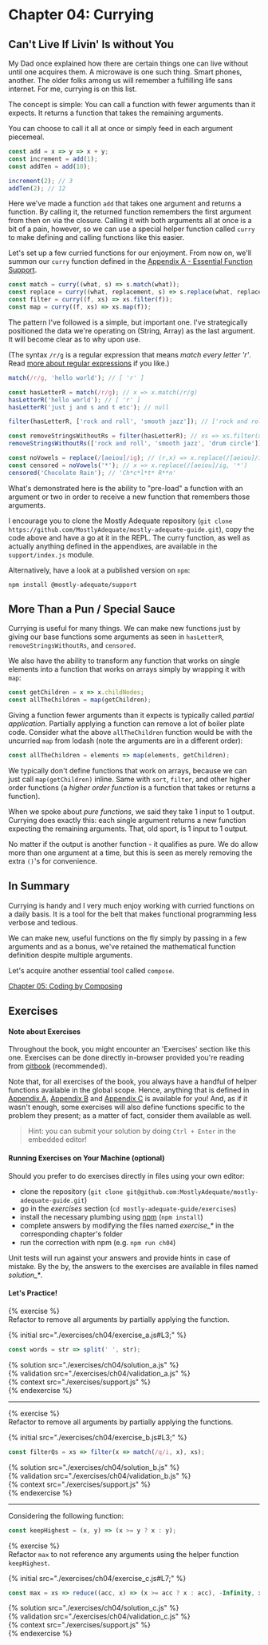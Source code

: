# Chapter 04: Currying

## Can't Live If Livin' Is without You
My Dad once explained how there are certain things one can live without until one acquires them. A microwave is one such thing. Smart phones, another. The older folks among us will remember a fulfilling life sans internet. For me, currying is on this list.

The concept is simple: You can call a function with fewer arguments than it expects. It returns a function that takes the remaining arguments.

You can choose to call it all at once or simply feed in each argument piecemeal.

```js
const add = x => y => x + y;
const increment = add(1);
const addTen = add(10);

increment(2); // 3
addTen(2); // 12
```

Here we've made a function `add` that takes one argument and returns a function. By calling it, the returned function remembers the first argument from then on via the closure. Calling it with both arguments all at once is a bit of a pain, however, so we can use a special helper function called `curry` to make defining and calling functions like this easier.

Let's set up a few curried functions for our enjoyment. From now on, we'll summon our `curry`
function defined in the [Appendix A - Essential Function Support](./appendix_a.md). 

```js
const match = curry((what, s) => s.match(what));
const replace = curry((what, replacement, s) => s.replace(what, replacement));
const filter = curry((f, xs) => xs.filter(f));
const map = curry((f, xs) => xs.map(f));
```

The pattern I've followed is a simple, but important one. I've strategically positioned the data we're operating on (String, Array) as the last argument. It will become clear as to why upon use.

(The syntax `/r/g`  is a regular expression that means _match every letter 'r'_. Read [more about regular expressions](https://developer.mozilla.org/en-US/docs/Web/JavaScript/Guide/Regular_Expressions) if you like.)

```js
match(/r/g, 'hello world'); // [ 'r' ]

const hasLetterR = match(/r/g); // x => x.match(/r/g)
hasLetterR('hello world'); // [ 'r' ]
hasLetterR('just j and s and t etc'); // null

filter(hasLetterR, ['rock and roll', 'smooth jazz']); // ['rock and roll']

const removeStringsWithoutRs = filter(hasLetterR); // xs => xs.filter(x => x.match(/r/g))
removeStringsWithoutRs(['rock and roll', 'smooth jazz', 'drum circle']); // ['rock and roll', 'drum circle']

const noVowels = replace(/[aeiou]/ig); // (r,x) => x.replace(/[aeiou]/ig, r)
const censored = noVowels('*'); // x => x.replace(/[aeiou]/ig, '*')
censored('Chocolate Rain'); // 'Ch*c*l*t* R**n'
```

What's demonstrated here is the ability to "pre-load" a function with an argument or two in order to receive a new function that remembers those arguments.

I encourage you to clone the Mostly Adequate repository (`git clone
https://github.com/MostlyAdequate/mostly-adequate-guide.git`), copy the code above and have a
go at it in the REPL. The curry function, as well as actually anything defined in the appendixes,
are available in the `support/index.js` module.

Alternatively, have a look at a published version on `npm`:

```
npm install @mostly-adequate/support
```

## More Than a Pun / Special Sauce

Currying is useful for many things. We can make new functions just by giving our base functions some arguments as seen in `hasLetterR`, `removeStringsWithoutRs`, and `censored`.

We also have the ability to transform any function that works on single elements into a function that works on arrays simply by wrapping it with `map`:

```js
const getChildren = x => x.childNodes;
const allTheChildren = map(getChildren);
```

Giving a function fewer arguments than it expects is typically called *partial application*. Partially applying a function can remove a lot of boiler plate code. Consider what the above `allTheChildren` function would be with the uncurried `map` from lodash (note the arguments are in a different order):

```js
const allTheChildren = elements => map(elements, getChildren);
```

We typically don't define functions that work on arrays, because we can just call `map(getChildren)` inline. Same with `sort`, `filter`, and other higher order functions (a *higher order function* is a function that takes or returns a function).

When we spoke about *pure functions*, we said they take 1 input to 1 output. Currying does exactly this: each single argument returns a new function expecting the remaining arguments. That, old sport, is 1 input to 1 output.

No matter if the output is another function - it qualifies as pure. We do allow more than one argument at a time, but this is seen as merely removing the extra `()`'s for convenience.


## In Summary

Currying is handy and I very much enjoy working with curried functions on a daily basis. It is a tool for the belt that makes functional programming less verbose and tedious.

We can make new, useful functions on the fly simply by passing in a few arguments and as a bonus, we've retained the mathematical function definition despite multiple arguments.

Let's acquire another essential tool called `compose`.

[Chapter 05: Coding by Composing](ch05.md)

## Exercises

#### Note about Exercises

Throughout the book, you might encounter an 'Exercises' section like this one. Exercises can be
done directly in-browser provided you're reading from [gitbook](https://mostly-adequate.gitbooks.io/mostly-adequate-guide) (recommended).

Note that, for all exercises of the book, you always have a handful of helper functions
available in the global scope. Hence, anything that is defined in [Appendix A](./appendix_a.md),
[Appendix B](./appendix_b.md) and [Appendix C](./appendix_c.md) is available for you! And, as
if it wasn't enough, some exercises will also define functions specific to the problem
they present; as a matter of fact, consider them available as well.

> Hint: you can submit your solution by doing `Ctrl + Enter` in the embedded editor!

#### Running Exercises on Your Machine (optional)

Should you prefer to do exercises directly in files using your own editor:

- clone the repository (`git clone git@github.com:MostlyAdequate/mostly-adequate-guide.git`)
- go in the *exercises* section (`cd mostly-adequate-guide/exercises`)
- install the necessary plumbing using [npm](https://docs.npmjs.com/downloading-and-installing-node-js-and-npm) (`npm install`)
- complete answers by modifying the files named *exercise\_\** in the corresponding chapter's folder 
- run the correction with npm (e.g. `npm run ch04`)

Unit tests will run against your answers and provide hints in case of mistake. By the by, the
answers to the exercises are available in files named *solution\_\**.

#### Let's Practice!

{% exercise %}  
Refactor to remove all arguments by partially applying the function.  
  
{% initial src="./exercises/ch04/exercise_a.js#L3;" %}  
```js  
const words = str => split(' ', str);  
```  
  
{% solution src="./exercises/ch04/solution_a.js" %}  
{% validation src="./exercises/ch04/validation_a.js" %}  
{% context src="./exercises/support.js" %}  
{% endexercise %}  


---


{% exercise %}  
Refactor to remove all arguments by partially applying the functions.  
  
{% initial src="./exercises/ch04/exercise_b.js#L3;" %}  
```js  
const filterQs = xs => filter(x => match(/q/i, x), xs);
```  
  
{% solution src="./exercises/ch04/solution_b.js" %}  
{% validation src="./exercises/ch04/validation_b.js" %}  
{% context src="./exercises/support.js" %}  
{% endexercise %}  


---


Considering the following function:

```js  
const keepHighest = (x, y) => (x >= y ? x : y);  
```  

{% exercise %}  
Refactor `max` to not reference any arguments using the helper function `keepHighest`.  
  
{% initial src="./exercises/ch04/exercise_c.js#L7;" %}  
```js  
const max = xs => reduce((acc, x) => (x >= acc ? x : acc), -Infinity, xs);  
```  
  
{% solution src="./exercises/ch04/solution_c.js" %}  
{% validation src="./exercises/ch04/validation_c.js" %}  
{% context src="./exercises/support.js" %}  
{% endexercise %}  
